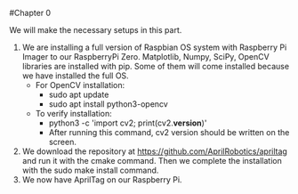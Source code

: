#Chapter 0

We will make the necessary setups in this part.
1. We are installing a full version of Raspbian OS system with Raspberry Pi Imager to our RaspberryPi Zero.
Matplotlib, Numpy, SciPy, OpenCV libraries are installed with pip. Some of them will come installed because we have installed the full OS.
	* For OpenCV installation:
		- sudo apt update
		- sudo apt install python3-opencv
	* To verify installation:
		- python3 -c 'import cv2; print(cv2.__version__)' 
		- After running this command, cv2 version should be written on the screen.
2. We download the repository at https://github.com/AprilRobotics/apriltag and run it with the cmake command.
Then we complete the installation with the sudo make install command.
3. We now have AprilTag on our Raspberry Pi.
